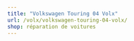 ```yaml
---
title: "Volkswagen Touring 04 Volx"
url: /volx/volkswagen-touring-04-volx/
shop: réparation de voitures
---
```

